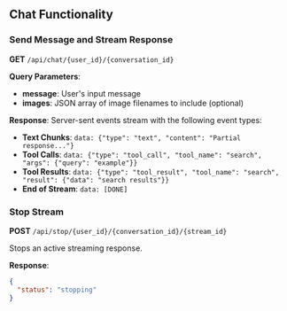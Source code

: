 ## Chat Functionality

### Send Message and Stream Response

**GET** `/api/chat/{user_id}/{conversation_id}`

**Query Parameters**:
- **message**: User's input message
- **images**: JSON array of image filenames to include (optional)

**Response**: Server-sent events stream with the following event types:

- **Text Chunks**: `data: {"type": "text", "content": "Partial response..."}`
- **Tool Calls**: `data: {"type": "tool_call", "tool_name": "search", "args": {"query": "example"}}`
- **Tool Results**: `data: {"type": "tool_result", "tool_name": "search", "result": {"data": "search results"}}`
- **End of Stream**: `data: [DONE]`

### Stop Stream

**POST** `/api/stop/{user_id}/{conversation_id}/{stream_id}`

Stops an active streaming response.

**Response**:
```json
{
  "status": "stopping"
}
```